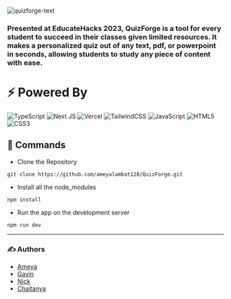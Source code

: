 ![quizforge-text](https://cdn.discordapp.com/attachments/1091808056834261002/1094104130932457533/QuizForge-text.png)

### Presented at EducateHacks 2023, QuizForge is a tool for every student to succeed in their classes given limited resources. It makes a personalized quiz out of any text, pdf, or powerpoint in seconds, allowing students to study any piece of content with ease.
# ⚡ Powered By
![TypeScript](https://img.shields.io/badge/typescript-%23007ACC.svg?style=for-the-badge&logo=typescript&logoColor=white)
![Next JS](https://img.shields.io/badge/Next.js-black?style=for-the-badge&logo=next.js&logoColor=white)
![Vercel](https://img.shields.io/badge/vercel-%23000000.svg?style=for-the-badge&logo=vercel&logoColor=white)
![TailwindCSS](https://img.shields.io/badge/tailwindcss-%2338B2AC.svg?style=for-the-badge&logo=tailwind-css&logoColor=white)
![JavaScript](https://img.shields.io/badge/javascript-%23323330.svg?style=for-the-badge&logo=javascript&logoColor=%23F7DF1E)
![HTML5](https://img.shields.io/badge/html5-%23E34F26.svg?style=for-the-badge&logo=html5&logoColor=white)
![CSS3](https://img.shields.io/badge/css3-%231572B6.svg?style=for-the-badge&logo=css3&logoColor=white)
## 🤖 Commands

- Clone the Repository

```
git clone https://github.com/ameyalambat128/QuizForge.git
```

- Install all the node_modules

```
npm install
```

- Run the app on the development server

```
npm run dev
```

---

### ✍️ Authors

- [Ameya](https://github.com/ameyalambat128)
- [Gavin](https://github.com/gholtzap)
- [Nick](https://github.com/niekky)
- [Chaitanya](https://github.com/Chaitanya-Chaurasia)
